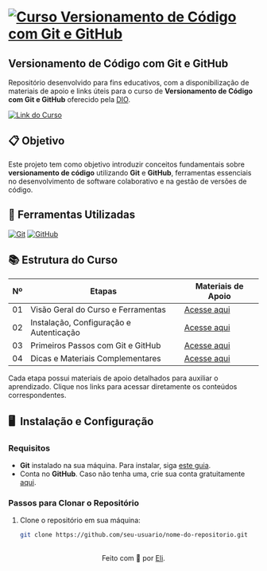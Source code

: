 # [![Curso Versionamento de Código com Git e GitHub](https://hermes.digitalinnovation.one/assets/diome/logo.svg)](https://www.dio.me/)

## Versionamento de Código com Git e GitHub

Repositório desenvolvido para fins educativos, com a disponibilização de materiais de apoio e links úteis para o curso de **Versionamento de Código com Git e GitHub** oferecido pela [DIO](https://www.dio.me/).

[![Link do Curso](https://img.shields.io/badge/Acesse%20o%20Curso%20na%20Plataforma-000?style=for-the-badge&logo=dio)](https://web.dio.me/course/versionamento-de-codigo-com-git-e-github/learning/f3cbaa66-efbd-4c25-842e-2069c188c066)

## 📋 Objetivo

Este projeto tem como objetivo introduzir conceitos fundamentais sobre **versionamento de código** utilizando **Git** e **GitHub**, ferramentas essenciais no desenvolvimento de software colaborativo e na gestão de versões de código.

## 🔧 Ferramentas Utilizadas

[![Git](https://img.shields.io/badge/Git-000?style=for-the-badge&logo=git&logoColor=white)](https://git-scm.com/)
[![GitHub](https://img.shields.io/badge/GitHub-000?style=for-the-badge&logo=github&logoColor=white)](https://github.com/)

## 📚 Estrutura do Curso

| Nº  | Etapas                                     | Materiais de Apoio                                                                                   |
| --- | ------------------------------------------ | ---------------------------------------------------------------------------------------------------- |
| 01  | Visão Geral do Curso e Ferramentas         | [Acesse aqui](https://github.com/elidianaandrade/dio-curso-git-github/blob/main/materiais-de-apoio/01-visao-geral-do-curso-e-ferramentas.md)  |
| 02  | Instalação, Configuração e Autenticação    | [Acesse aqui](https://github.com/elidianaandrade/dio-curso-git-github/blob/main/materiais-de-apoio/02-instalacao-configuracao-e-autenticacao.md) |
| 03  | Primeiros Passos com Git e GitHub          | [Acesse aqui](https://github.com/elidianaandrade/dio-curso-git-github/blob/main/materiais-de-apoio/03-primeiros-passos-com-git-e-github.md) |
| 04  | Dicas e Materiais Complementares           | [Acesse aqui](https://github.com/elidianaandrade/dio-curso-git-github/blob/main/materiais-de-apoio/04-dicas-e-materiais-de-apoio.md) |

Cada etapa possui materiais de apoio detalhados para auxiliar o aprendizado. Clique nos links para acessar diretamente os conteúdos correspondentes.

## 🖥 ️ Instalação e Configuração

### Requisitos

- **Git** instalado na sua máquina. Para instalar, siga [este guia](https://git-scm.com/book/en/v2/Getting-Started-Installing-Git).
- Conta no **GitHub**. Caso não tenha uma, crie sua conta gratuitamente [aqui](https://github.com/).

### Passos para Clonar o Repositório

1. Clone o repositório em sua máquina:
   ```bash
   git clone https://github.com/seu-usuario/nome-do-repositorio.git
##
<div align="center">Feito com 💙 por <a href="https://github.com/elidianaandrade">Eli</a>.</


